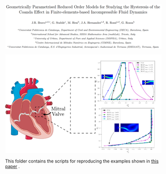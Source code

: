 ![Alt Text](README_files/PAPER_title.png)

![Alt Text](README_files/GraphicalAbstract.svg)

This folder contains the scripts for reproducing the examples shown in [this paper](https://arxiv.org/abs/2307.05227) .

